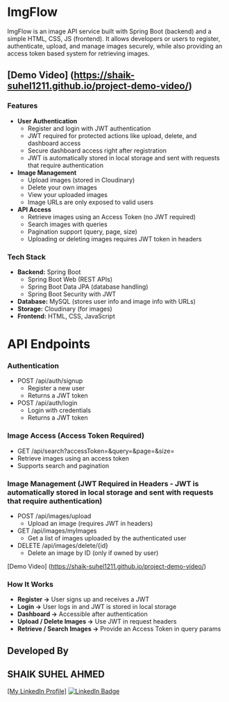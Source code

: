 # ImgFlow
ImgFlow is an image API service built with Spring Boot (backend) and a simple HTML, CSS, JS (frontend).
It allows developers or users to register, authenticate, upload, and manage images securely, while also providing an access token based system for retrieving images.

## [Demo Video] (https://shaik-suhel1211.github.io/project-demo-video/)

### Features
- **User Authentication**
  - Register and login with JWT authentication
  - JWT required for protected actions like upload, delete, and dashboard access
  - Secure dashboard access right after registration
  - JWT is automatically stored in local storage and sent with requests that require authentication
- **Image Management**
  - Upload images (stored in Cloudinary)
  - Delete your own images
  - View your uploaded images
  - Image URLs are only exposed to valid users
- **API Access**
  - Retrieve images using an Access Token (no JWT required)
  - Search images with queries
  - Pagination support (query, page, size)
  - Uploading or deleting images requires JWT token in headers

### Tech Stack
 - **Backend:** Spring Boot
   - Spring Boot Web (REST APIs)
   - Spring Boot Data JPA (database handling)
   - Spring Boot Security with JWT
 - **Database:** MySQL (stores user info and image info with URLs)
 - **Storage:** Cloudinary (for images)
 - **Frontend:** HTML, CSS, JavaScript

# API Endpoints
### Authentication
 - POST /api/auth/signup
   - Register a new user
   - Returns a JWT token
 - POST /api/auth/login
   - Login with credentials
   - Returns a JWT token
### Image Access (Access Token Required)
   - GET /api/search?accessToken=&query=&page=&size=
   - Retrieve images using an access token
   - Supports search and pagination
### Image Management (JWT Required in Headers - JWT is automatically stored in local storage and sent with requests that require authentication)
   - POST /api/images/upload
     - Upload an image (requires JWT in headers)
   - GET /api/images/myImages
     - Get a list of images uploaded by the authenticated user
   - DELETE /api/images/delete/{id}
     - Delete an image by ID (only if owned by user)

  
[Demo Video] (https://shaik-suhel1211.github.io/project-demo-video/)

 ### How It Works
- **Register →** User signs up and receives a JWT
- **Login →** User logs in and JWT is stored in local storage
- **Dashboard →** Accessible after authentication
- **Upload / Delete Images →** Use JWT in request headers
- **Retrieve / Search Images →** Provide an Access Token in query params

## Developed By 
## SHAIK SUHEL AHMED
[[My LinkedIn Profile]](https://www.linkedin.com/in/shaiksuhelahmed03/)
<a href="https://www.linkedin.com/in/shaiksuhelahmed03/" target="_blank">
 <img src="https://img.shields.io/badge/LinkedIn-Connect-blue?logo=linkedin&style=flat-square" alt="LinkedIn Badge" />
 </a>
